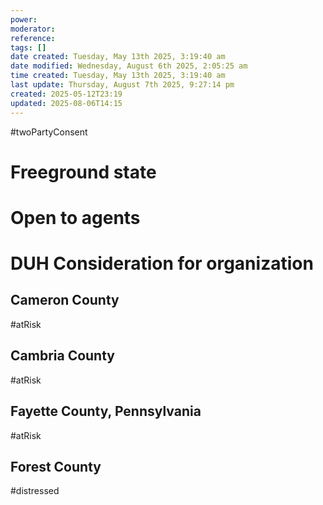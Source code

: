 ```yaml
---
power: 
moderator: 
reference: 
tags: []
date created: Tuesday, May 13th 2025, 3:19:40 am
date modified: Wednesday, August 6th 2025, 2:05:25 am
time created: Tuesday, May 13th 2025, 3:19:40 am
last update: Thursday, August 7th 2025, 9:27:14 pm
created: 2025-05-12T23:19
updated: 2025-08-06T14:15
---
```

#twoPartyConsent 
# Freeground state
# Open to agents

# DUH Consideration for organization
## Cameron County
#atRisk 
## Cambria County
#atRisk
## Fayette County, Pennsylvania
#atRisk 
## Forest County
#distressed
